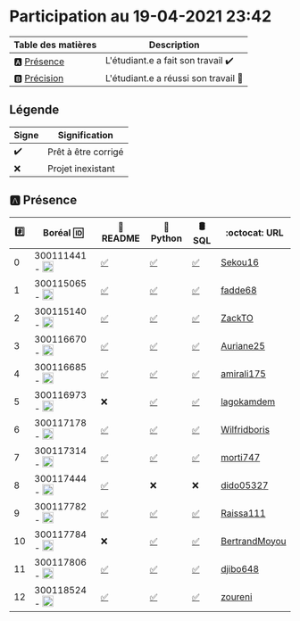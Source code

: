 # Participation au 19-04-2021 23:42

| Table des matières            | Description                                             |
|-------------------------------|---------------------------------------------------------|
| :a: [Présence](#a-présence)   | L'étudiant.e a fait son travail    :heavy_check_mark:   |
| :b: [Précision](#b-précision) | L'étudiant.e a réussi son travail  :tada:               |

## Légende

| Signe              | Signification                 |
|--------------------|-------------------------------|
| :heavy_check_mark: | Prêt à être corrigé           |
| :x:                | Projet inexistant             |

## :a: Présence

|:hash:| Boréal :id:                | :newspaper: README | :snake: Python | :oil_drum: SQL | :octocat: URL |
|------|----------------------------|--------------------|----------------|------|-|
| 0 | 300111441 - <image src='https://avatars0.githubusercontent.com/u/55207099?s=460&v=4' width=20 height=20></image> | [:white_check_mark:](../300111441/README.md) | [:white_check_mark:](../300111441/b300111441.py) | [:white_check_mark:](../300111441/b300111441.sql) | [Sekou16](https://github.com/Sekou16/lab-programmation-mysqlsh-en-python) |
| 1 | 300115065 - <image src='https://avatars0.githubusercontent.com/u/54910778?s=460&v=4' width=20 height=20></image> | [:white_check_mark:](../300115065/README.md) | [:white_check_mark:](../300115065/b300115065.py) | [:white_check_mark:](../300115065/b300115065.sql) | [fadde68](https://github.com/fadde68/lab-programmation-mysqlsh-en-python) |
| 2 | 300115140 - <image src='https://avatars0.githubusercontent.com/u/54910329?s=460&v=4' width=20 height=20></image> | [:white_check_mark:](../300115140/README.md) | [:white_check_mark:](../300115140/b300115140.py) | [:white_check_mark:](../300115140/b300115140.sql) | [ZackTO](https://github.com/ZackTO/lab-programmation-mysqlsh-en-python) |
| 3 | 300116670 - <image src='https://avatars0.githubusercontent.com/u/55238107?s=460&v=4' width=20 height=20></image> | [:white_check_mark:](../300116670/README.md) | [:white_check_mark:](../300116670/b300116670.py) | [:white_check_mark:](../300116670/b300116670.sql) | [Auriane25](https://github.com/Auriane25/lab-programmation-mysqlsh-en-python) |
| 4 | 300116685 - <image src='https://avatars0.githubusercontent.com/u/54910751?s=460&v=4' width=20 height=20></image> | [:white_check_mark:](../300116685/README.md) | [:white_check_mark:](../300116685/b300116685.py) | [:white_check_mark:](../300116685/b300116685.sql) | [amirali175](https://github.com/amirali175/lab-programmation-mysqlsh-en-python) |
| 5 | 300116973 - <image src='https://avatars0.githubusercontent.com/u/54910252?s=460&v=4' width=20 height=20></image> | :x: | [:white_check_mark:](../300116973/b300116973.py) | [:white_check_mark:](../300116973/b300116973.sql) | [lagokamdem](https://github.com/lagokamdem/lab-programmation-mysqlsh-en-python) |
| 6 | 300117178 - <image src='https://avatars0.githubusercontent.com/u/54910937?s=460&v=4' width=20 height=20></image> | [:white_check_mark:](../300117178/README.md) | [:white_check_mark:](../300117178/b300117178.py) | [:white_check_mark:](../300117178/b300117178.sql) | [Wilfridboris](https://github.com/Wilfridboris/lab-programmation-mysqlsh-en-python) |
| 7 | 300117314 - <image src='https://avatars0.githubusercontent.com/u/54910700?s=460&v=4' width=20 height=20></image> | [:white_check_mark:](../300117314/README.md) | [:white_check_mark:](../300117314/b300117314.py) | [:white_check_mark:](../300117314/b300117314.sql) | [morti747](https://github.com/morti747/lab-programmation-mysqlsh-en-python) |
| 8 | 300117444 - <image src='https://avatars0.githubusercontent.com/u/54910261?s=460&v=4' width=20 height=20></image> | [:white_check_mark:](../300117444/README.md) | :x: | :x: | [dido05327](https://github.com/dido05327/lab-programmation-mysqlsh-en-python) |
| 9 | 300117782 - <image src='https://avatars0.githubusercontent.com/u/56364697?s=460&v=4' width=20 height=20></image> | [:white_check_mark:](../300117782/README.md) | [:white_check_mark:](../300117782/b300117782.py) | [:white_check_mark:](../300117782/b300117782.sql) | [Raissa111](https://github.com/Raissa111/lab-programmation-mysqlsh-en-python) |
| 10 | 300117784 - <image src='https://avatars0.githubusercontent.com/u/54910102?s=460&v=4' width=20 height=20></image> | :x: | [:white_check_mark:](../300117784/b300117784.py) | [:white_check_mark:](../300117784/b300117784.sql) | [BertrandMoyou](https://github.com/BertrandMoyou/lab-programmation-mysqlsh-en-python) |
| 11 | 300117806 - <image src='https://avatars0.githubusercontent.com/u/54910103?s=460&v=4' width=20 height=20></image> | [:white_check_mark:](../300117806/README.md) | [:white_check_mark:](../300117806/b300117806.py) | [:white_check_mark:](../300117806/b300117806.sql) | [djibo648](https://github.com/djibo648/lab-programmation-mysqlsh-en-python) |
| 12 | 300118524 - <image src='https://avatars0.githubusercontent.com/u/56364857?s=460&v=4' width=20 height=20></image> | [:white_check_mark:](../300118524/README.md) | [:white_check_mark:](../300118524/b300118524.py) | [:white_check_mark:](../300118524/b300118524.sql) | [zoureni](https://github.com/zoureni/lab-programmation-mysqlsh-en-python) |
